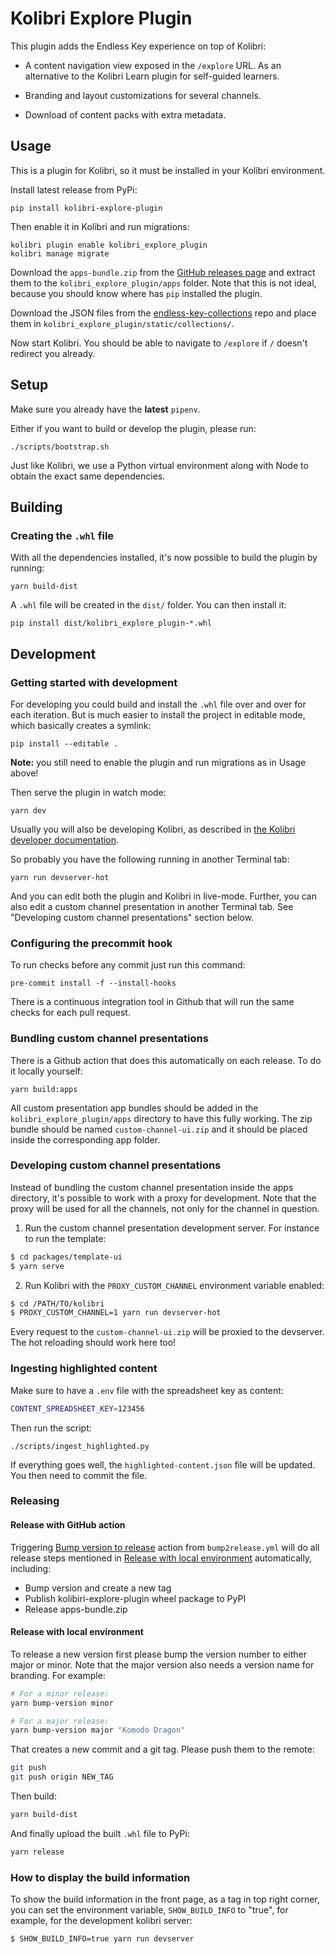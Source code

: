 # Kolibri Explore Plugin

This plugin adds the Endless Key experience on top of Kolibri:

- A content navigation view exposed in the `/explore` URL. As an
  alternative to the Kolibri Learn plugin for self-guided learners.

- Branding and layout customizations for several channels.

- Download of content packs with extra metadata.

## Usage

This is a plugin for Kolibri, so it must be installed in your Kolibri
environment.

Install latest release from PyPi:

```
pip install kolibri-explore-plugin
```

Then enable it in Kolibri and run migrations:

```
kolibri plugin enable kolibri_explore_plugin
kolibri manage migrate
```

Download the `apps-bundle.zip` from the [GitHub releases
page](https://github.com/endlessm/kolibri-explore-plugin/releases) and
extract them to the `kolibri_explore_plugin/apps` folder.  Note that
this is not ideal, because you should know where has `pip` installed
the plugin.

Download the JSON files from the
[endless-key-collections](https://github.com/endlessm/endless-key-collections/tree/main/json)
repo and place them in `kolibri_explore_plugin/static/collections/`.

Now start Kolibri. You should be able to navigate to `/explore` if `/`
doesn't redirect you already.

## Setup

Make sure you already have the **latest** `pipenv`.

Either if you want to build or develop the plugin, please run:

```
./scripts/bootstrap.sh
```

Just like Kolibri, we use a Python virtual environment along with Node
to obtain the exact same dependencies.

## Building
### Creating the `.whl` file

With all the dependencies installed, it's now possible to build the
plugin by running:

```
yarn build-dist
```

A `.whl` file will be created in the `dist/` folder. You
can then install it:

```
pip install dist/kolibri_explore_plugin-*.whl
```

## Development
### Getting started with development

For developing you could build and install the `.whl` file over and
over for each iteration. But is much easier to install the project in
editable mode, which basically creates a symlink:

```
pip install --editable .
```

**Note:** you still need to enable the plugin and run migrations as in
Usage above!

Then serve the plugin in watch mode:

```
yarn dev
```

Usually you will also be developing Kolibri, as described in
[the Kolibri developer documentation](https://kolibri-dev.readthedocs.io/en/develop/getting_started.html).

So probably you have the following running in another Terminal tab:

```
yarn run devserver-hot
```

And you can edit both the plugin and Kolibri in live-mode. Further,
you can also edit a custom channel presentation in another Terminal
tab. See "Developing custom channel presentations" section below.

### Configuring the precommit hook

To run checks before any commit just run this command:

```
pre-commit install -f --install-hooks
```

There is a continuous integration tool in Github that will run the
same checks for each pull request.

### Bundling custom channel presentations

There is a Github action that does this automatically on each
release. To do it locally yourself:

```
yarn build:apps
```

All custom presentation app bundles should be added in the
`kolibri_explore_plugin/apps` directory to have this fully working.
The zip bundle should be named `custom-channel-ui.zip` and it should
be placed inside the corresponding app folder.

### Developing custom channel presentations

Instead of bundling the custom channel presentation inside the apps
directory, it's possible to work with a proxy for development. Note
that the proxy will be used for all the channels, not only for the
channel in question.

1. Run the custom channel presentation development server. For
   instance to run the template:

```bash
$ cd packages/template-ui
$ yarn serve
```

2. Run Kolibri with the `PROXY_CUSTOM_CHANNEL` environment variable
   enabled:

```bash
$ cd /PATH/TO/kolibri
$ PROXY_CUSTOM_CHANNEL=1 yarn run devserver-hot
```

Every request to the `custom-channel-ui.zip` will be proxied to the
devserver. The hot reloading should work here too!

### Ingesting highlighted content

Make sure to have a `.env` file with the spreadsheet key as content:

```bash
CONTENT_SPREADSHEET_KEY=123456
```

Then run the script:

```
./scripts/ingest_highlighted.py
```

If everything goes well, the `highlighted-content.json` file will be
updated. You then need to commit the file.

### Releasing

#### Release with GitHub action

Triggering [Bump version to release](https://github.com/endlessm/kolibri-explore-plugin/actions/workflows/bump2release.yml)
action from `bump2release.yml` will do all release steps mentioned in
[Release with local environment](#release-with-local-environment)
automatically, including:
* Bump version and create a new tag
* Publish kolibiri-explore-plugin wheel package to PyPI
* Release apps-bundle.zip

#### Release with local environment

To release a new version first please bump the version number to
either major or minor. Note that the major version also needs a version
name for branding. For example:

```bash
# For a minor release:
yarn bump-version minor

# For a major release:
yarn bump-version major "Komodo Dragon"
```

That creates a new commit and a git tag. Please push them to the
remote:

```bash
git push
git push origin NEW_TAG
```

Then build:

```bash
yarn build-dist
```

And finally upload the built `.whl` file to PyPi:

```bash
yarn release
```

### How to display the build information

To show the build information in the front page, as a tag in top right corner,
you can set the environment variable, `SHOW_BUILD_INFO` to "true", for example,
for the development kolibri server:

```
$ SHOW_BUILD_INFO=true yarn run devserver
```
